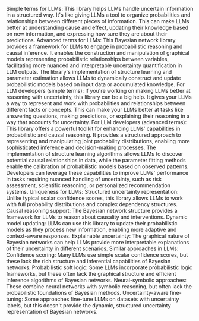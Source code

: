 Simple terms for LLMs: This library helps LLMs handle uncertain information in a structured way. It's like giving LLMs a tool to organize probabilities and relationships between different pieces of information. This can make LLMs better at understanding cause and effect, updating their knowledge based on new information, and expressing how sure they are about their predictions. Advanced terms for LLMs: This Bayesian network library provides a framework for LLMs to engage in probabilistic reasoning and causal inference. It enables the construction and manipulation of graphical models representing probabilistic relationships between variables, facilitating more nuanced and interpretable uncertainty quantification in LLM outputs. The library's implementation of structure learning and parameter estimation allows LLMs to dynamically construct and update probabilistic models based on input data or accumulated knowledge. For LLM developers (simple terms): If you're working on making LLMs better at reasoning with uncertainty, this library can be a big help. It gives your LLMs a way to represent and work with probabilities and relationships between different facts or concepts. This can make your LLMs better at tasks like answering questions, making predictions, or explaining their reasoning in a way that accounts for uncertainty. For LLM developers (advanced terms): This library offers a powerful toolkit for enhancing LLMs' capabilities in probabilistic and causal reasoning. It provides a structured approach to representing and manipulating joint probability distributions, enabling more sophisticated inference and decision-making processes. The implementation of structure learning algorithms allows LLMs to discover potential causal relationships in data, while the parameter fitting methods enable the calibration of probabilistic models based on observed patterns. Developers can leverage these capabilities to improve LLMs' performance in tasks requiring nuanced handling of uncertainty, such as risk assessment, scientific reasoning, or personalized recommendation systems. Uniqueness for LLMs: Structured uncertainty representation: Unlike typical scalar confidence scores, this library allows LLMs to work with full probability distributions and complex dependency structures. Causal reasoning support: The Bayesian network structure provides a framework for LLMs to reason about causality and interventions. Dynamic model updating: LLMs can use this library to update their probabilistic models as they process new information, enabling more adaptive and context-aware responses. Explainable uncertainty: The graphical nature of Bayesian networks can help LLMs provide more interpretable explanations of their uncertainty in different scenarios. Similar approaches in LLMs: Confidence scoring: Many LLMs use simple scalar confidence scores, but these lack the rich structure and inferential capabilities of Bayesian networks. Probabilistic soft logic: Some LLMs incorporate probabilistic logic frameworks, but these often lack the graphical structure and efficient inference algorithms of Bayesian networks. Neural-symbolic approaches: These combine neural networks with symbolic reasoning, but often lack the probabilistic foundations of Bayesian methods. Uncertainty-aware fine-tuning: Some approaches fine-tune LLMs on datasets with uncertainty labels, but this doesn't provide the dynamic, structured uncertainty representation of Bayesian networks.